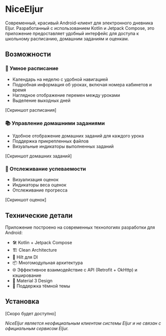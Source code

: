 # NiceEljur

Современный, красивый Android-клиент для электронного дневника Eljur. Разработанный с использованием Kotlin и Jetpack Compose, это приложение предоставляет удобный интерфейс для доступа к школьному расписанию, домашним заданиям и оценкам.

## Возможности

### 📅 Умное расписание
- Календарь на неделю с удобной навигацией
- Подробная информация об уроках, включая номера кабинетов и время
- Наглядное отображение перемен между уроками
- Выделение выходных дней

[Скриншот расписания]

### 📚 Управление домашними заданиями
- Удобное отображение домашних заданий для каждого урока
- Поддержка прикрепленных файлов
- Визуальные индикаторы выполненных заданий

[Скриншот домашних заданий]

### 🎯 Отслеживание успеваемости
- Визуализация оценок
- Индикаторы веса оценок
- Отслеживание прогресса

[Скриншот оценок]

## Технические детали

Приложение построено на современных технологиях разработки для Android:
- 🛠 Kotlin + Jetpack Compose
- 🏗 Clean Architecture
- 💉 Hilt для DI
- 📦 Многомодульная архитектура
- 🌐 Эффективное взаимодействие с API (Retrofit + OkHttp) и кэширование
- 🎨 Material 3 Design
- 🌙 Поддержка тёмной темы

## Установка

[Скоро будет доступно]

*NiceEljur является неофициальным клиентом системы Eljur и не связан с официальным сервисом Eljur.* 
